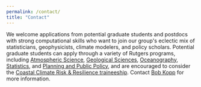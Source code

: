 ```yaml
---
permalink: /contact/
title: "Contact" 
---
```



We welcome applications from potential graduate students and postdocs with strong computational skills who want to join our group's eclectic mix of statisticians, geophysicists, climate modelers, and policy scholars. Potential graduate students can apply through a variety of Rutgers programs, including [Atmospheric Science](http://envsci.rutgers.edu/academics/atmos_grad/), [Geological Sciences](https://eps.rutgers.edu/academics/graduate/graduate-program),  [Oceanography](https://marine.rutgers.edu/main/academics/graduate), [Statistics](https://www.stat.rutgers.edu/academics/graduate-program), and [Planning and Public Policy](https://bloustein.rutgers.edu/graduate/doctoral-studies/), and are encouraged to consider the [Coastal Climate Risk & Resilience traineeship](http://c2r2.rutgers.edu/). Contact [Bob Kopp](http://www.bobkopp.net/contact/) for more information.
